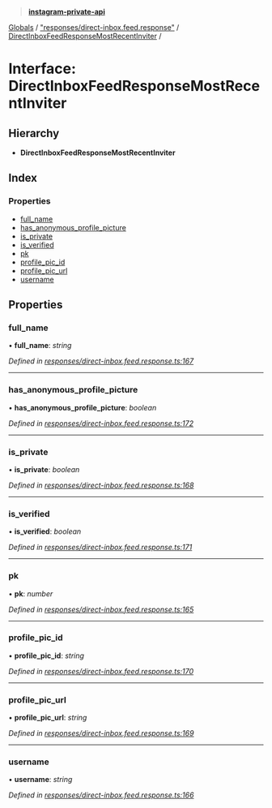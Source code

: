> **[instagram-private-api](../README.md)**

[Globals](../README.md) / ["responses/direct-inbox.feed.response"](../modules/_responses_direct_inbox_feed_response_.md) / [DirectInboxFeedResponseMostRecentInviter](_responses_direct_inbox_feed_response_.directinboxfeedresponsemostrecentinviter.md) /

# Interface: DirectInboxFeedResponseMostRecentInviter

## Hierarchy

* **DirectInboxFeedResponseMostRecentInviter**

## Index

### Properties

* [full_name](_responses_direct_inbox_feed_response_.directinboxfeedresponsemostrecentinviter.md#full_name)
* [has_anonymous_profile_picture](_responses_direct_inbox_feed_response_.directinboxfeedresponsemostrecentinviter.md#has_anonymous_profile_picture)
* [is_private](_responses_direct_inbox_feed_response_.directinboxfeedresponsemostrecentinviter.md#is_private)
* [is_verified](_responses_direct_inbox_feed_response_.directinboxfeedresponsemostrecentinviter.md#is_verified)
* [pk](_responses_direct_inbox_feed_response_.directinboxfeedresponsemostrecentinviter.md#pk)
* [profile_pic_id](_responses_direct_inbox_feed_response_.directinboxfeedresponsemostrecentinviter.md#profile_pic_id)
* [profile_pic_url](_responses_direct_inbox_feed_response_.directinboxfeedresponsemostrecentinviter.md#profile_pic_url)
* [username](_responses_direct_inbox_feed_response_.directinboxfeedresponsemostrecentinviter.md#username)

## Properties

###  full_name

• **full_name**: *string*

*Defined in [responses/direct-inbox.feed.response.ts:167](https://github.com/dilame/instagram-private-api/blob/173bc62/src/responses/direct-inbox.feed.response.ts#L167)*

___

###  has_anonymous_profile_picture

• **has_anonymous_profile_picture**: *boolean*

*Defined in [responses/direct-inbox.feed.response.ts:172](https://github.com/dilame/instagram-private-api/blob/173bc62/src/responses/direct-inbox.feed.response.ts#L172)*

___

###  is_private

• **is_private**: *boolean*

*Defined in [responses/direct-inbox.feed.response.ts:168](https://github.com/dilame/instagram-private-api/blob/173bc62/src/responses/direct-inbox.feed.response.ts#L168)*

___

###  is_verified

• **is_verified**: *boolean*

*Defined in [responses/direct-inbox.feed.response.ts:171](https://github.com/dilame/instagram-private-api/blob/173bc62/src/responses/direct-inbox.feed.response.ts#L171)*

___

###  pk

• **pk**: *number*

*Defined in [responses/direct-inbox.feed.response.ts:165](https://github.com/dilame/instagram-private-api/blob/173bc62/src/responses/direct-inbox.feed.response.ts#L165)*

___

###  profile_pic_id

• **profile_pic_id**: *string*

*Defined in [responses/direct-inbox.feed.response.ts:170](https://github.com/dilame/instagram-private-api/blob/173bc62/src/responses/direct-inbox.feed.response.ts#L170)*

___

###  profile_pic_url

• **profile_pic_url**: *string*

*Defined in [responses/direct-inbox.feed.response.ts:169](https://github.com/dilame/instagram-private-api/blob/173bc62/src/responses/direct-inbox.feed.response.ts#L169)*

___

###  username

• **username**: *string*

*Defined in [responses/direct-inbox.feed.response.ts:166](https://github.com/dilame/instagram-private-api/blob/173bc62/src/responses/direct-inbox.feed.response.ts#L166)*